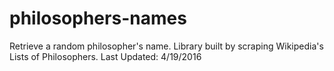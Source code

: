 # philosophers-names

Retrieve a random philosopher's name.
Library built by scraping Wikipedia's Lists of Philosophers.
Last Updated: 4/19/2016
